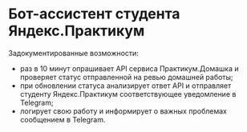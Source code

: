 # Бот-ассистент студента Яндекс.Практикум

Задокументированные возможности:
- раз в 10 минут опрашивает API сервиса Практикум.Домашка и проверяет статус отправленной на ревью домашней работы;
- при обновлении статуса анализирует ответ API и отправляет студенту Яндекс.Практикум соответствующее уведомление в Telegram;
- логирует свою работу и информирует о важных проблемах сообщением в Telegram.
